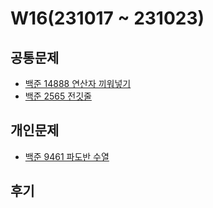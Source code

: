 # W16(231017 ~ 231023)

## 공통문제
- [백준 14888 연산자 끼워넣기](https://www.acmicpc.net/problem/14888)
- [백준 2565 전깃줄](https://www.acmicpc.net/problem/2565)

## 개인문제
- [백준 9461 파도반 수열](https://www.acmicpc.net/problem/9461)

## 후기
